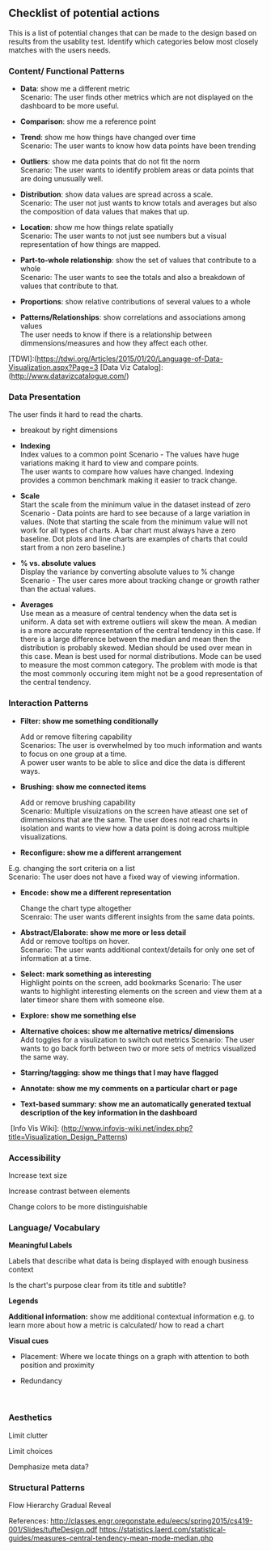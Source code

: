 

## Checklist of potential actions
This is a list of potential changes that can be made to the design based on results from the usablity test. Identify which categories below most closely matches with the users needs.

### Content/ Functional Patterns

- **Data**: show me a different metric  
  Scenario: The user finds other metrics which are not displayed on the dashboard to be more useful. 

- **Comparison**: show me a reference point


- **Trend**: show me how things have changed over time  
  Scenario: The user wants to know how data points have been trending  


- **Outliers**: show me data points that do not fit the norm  
  Scenario: The user wants to identify problem areas or data points that are doing unusually well.

- **Distribution**: show data values are spread across a scale.  
  Scenario: The user not just wants to know totals and averages but also the composition of data values that makes that up. 

- **Location**: show me how things relate spatially  
  Scenario: The user wants to not just see numbers but a visual representation of how things are mapped. 

- **Part-to-whole relationship**: show the set of values that contribute to a whole  
  Scenario: The user wants to see the totals and also a breakdown of values that contribute to that. 

- **Proportions**:  show relative contributions of several values to a whole  

- **Patterns/Relationships**: show correlations and associations among values  
  The user needs to know if there is a relationship between dimmensions/measures and how they affect each other.   

[TDWI]:(https://tdwi.org/Articles/2015/01/20/Language-of-Data-Visualization.aspx?Page=3
[Data Viz Catalog]:(http://www.datavizcatalogue.com/)

### Data Presentation
The user finds it hard to read the charts. 

- breakout by right dimensions  

- **Indexing**  
Index values to a common point
Scenario - The values have huge variations making it hard to view and compare points.   
The user wants to compare how values have changed. Indexing provides a common benchmark making it easier to track change.

- **Scale**  
Start the scale from the minimum value in the dataset instead of zero
Scenario - Data points are hard to see because of a large variation in values. (Note that starting the scale from the minimum value will not work for all types of charts. A bar chart must always have a zero baseline. Dot plots and line charts are examples of charts that could start from a non zero baseline.)

- **% vs. absolute values**  
Display the variance by converting absolute values to % change
Scenario - The user cares more about tracking change or growth rather than the actual values.  

- **Averages**  
Use mean as a measure of central tendency when the data set is uniform. A data set with extreme outliers will skew the mean. A median is a more accurate representation of the central tendency in this case. If there is a large difference between the median and mean then the distribution is probably skewed. Median should be used over mean in this case. Mean is best used for normal distributions. Mode can be used to measure the most common category. The problem with mode is that the most commonly occuring item might not be a good representation of the central tendency. 




### Interaction Patterns


- **Filter: show me something conditionally**

  Add or remove filtering capability  
  Scenarios: The user is overwhelmed by too much information and wants to focus on one group at a time.   
  A power user wants to be able to slice and dice the data is different ways.


- **Brushing: show me connected items**

  Add or remove brushing capability  
  Scenario: Multiple visuizations on the screen have atleast one set of dimmensions that are the same. The user does not read charts in isolation and wants to view how a data point is doing across multiple visualizations.

- **Reconfigure: show me a different arrangement**

E.g. changing the sort criteria on a list    
Scenario: The user does not have a fixed way of viewing information.   


- **Encode: show me a different representation**

  Change the chart type altogether    
  Scenraio: The user wants different insights from the same data points.


- **Abstract/Elaborate: show me more or less detail**  
  Add or remove tooltips on hover.   
  Scenario: The user wants additional context/details for only one set of information at a time. 


- **Select: mark something as interesting**  
  Highlight points on the screen, add bookmarks
  Scenario: The user wants to highlight interesting elements on the screen and view them at a later timeor share them with someone else.

- **Explore: show me something else**  

- **Alternative choices: show me alternative metrics/ dimensions**  
  Add toggles for a visulization to switch out metrics
  Scenario: The user wants to go back forth between two or more sets of metrics visualized the same way. 


- **Starring/tagging: show me things that I may have flagged**

- **Annotate: show me my comments on a particular chart or page**

-  **Text-based summary:  show me an automatically generated textual description of the key information in the dashboard**

  ​
[Info Vis Wiki]: (http://www.infovis-wiki.net/index.php?title=Visualization_Design_Patterns)

### Accessibility

Increase text size

Increase contrast between elements

Change colors to be more distinguishable



### Language/ Vocabulary

**Meaningful Labels**

Labels that describe what data is being displayed with enough business context

Is the chart's purpose clear from its title and subtitle?


**Legends**

**Additional information:** show me additional contextual information e.g.  to learn more about how a metric is calculated/ how to read a chart

**Visual cues**

- Placement: Where we locate things on a graph with attention to both position and proximity

- Redundancy

  ​

### Aesthetics

Limit clutter

Limit choices

Demphasize meta data?

### Structural Patterns

Flow
Hierarchy
Gradual Reveal

References:
http://classes.engr.oregonstate.edu/eecs/spring2015/cs419-001/Slides/tufteDesign.pdf
https://statistics.laerd.com/statistical-guides/measures-central-tendency-mean-mode-median.php
